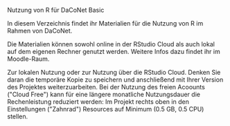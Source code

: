 Nutzung von R für DaCoNet Basic

In diesem Verzeichnis findet ihr Materialien für die Nutzung von R im Rahmen von DaCoNet.

Die Materialien können sowohl online in der RStudio Cloud als auch lokal auf dem eigenen Rechner genutzt werden. Weitere Infos dazu findet ihr im Moodle-Raum.




Zur lokalen Nutzung oder zur Nutzung über die RStudio Cloud. Denken Sie daran die temporäre Kopie zu speichern und anschließend mit Ihrer Version des Projektes weiterzuarbeiten. Bei der Nutzung des freien Acoounts ("Cloud Free") kann für eine längere monatliche Nutzungsdauer die Rechenleistung reduziert werden: Im Projekt rechts oben in den Einstellungen ("Zahnrad") Resources auf Minimum (0.5 GB, 0.5 CPU) stellen.
